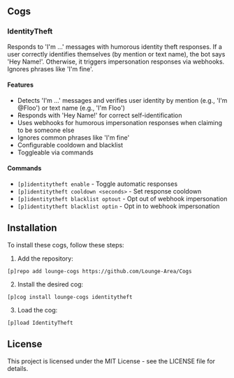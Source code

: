 ## Cogs

### IdentityTheft

Responds to 'I'm ...' messages with humorous identity theft responses. If a user correctly identifies themselves (by mention or text name), the bot says 'Hey Name!'. Otherwise, it triggers impersonation responses via webhooks. Ignores phrases like 'I'm fine'.

#### Features
- Detects 'I'm ...' messages and verifies user identity by mention (e.g., 'I'm @Floo') or text name (e.g., 'I'm Floo')
- Responds with 'Hey Name!' for correct self-identification
- Uses webhooks for humorous impersonation responses when claiming to be someone else
- Ignores common phrases like 'I'm fine'
- Configurable cooldown and blacklist
- Toggleable via commands

#### Commands
- `[p]identitytheft enable` - Toggle automatic responses
- `[p]identitytheft cooldown <seconds>` - Set response cooldown
- `[p]identitytheft blacklist optout` - Opt out of webhook impersonation
- `[p]identitytheft blacklist optin` - Opt in to webhook impersonation

## Installation

To install these cogs, follow these steps:

1. Add the repository:
```
[p]repo add lounge-cogs https://github.com/Lounge-Area/Cogs
```

2. Install the desired cog:
```
[p]cog install lounge-cogs identitytheft
```

3. Load the cog:
```
[p]load IdentityTheft
```

## License

This project is licensed under the MIT License - see the LICENSE file for details.